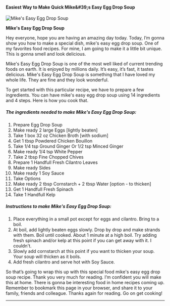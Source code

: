             

#### Easiest Way to Make Quick Mike&amp;#39;s Easy Egg Drop Soup

![Mike's Easy Egg Drop Soup](https://img-global.cpcdn.com/recipes/4929200109649920/751x532cq70/mikes-easy-egg-drop-soup-recipe-main-photo.jpg)

**Mike's Easy Egg Drop Soup**

Hey everyone, hope you are having an amazing day today. Today, I’m gonna show you how to make a special dish, mike's easy egg drop soup. One of my favorites food recipes. For mine, I am going to make it a little bit unique. This is gonna smell and look delicious.

Mike's Easy Egg Drop Soup is one of the most well liked of current trending foods on earth. It is enjoyed by millions daily. It’s easy, it’s fast, it tastes delicious. Mike's Easy Egg Drop Soup is something that I have loved my whole life. They are fine and they look wonderful.

To get started with this particular recipe, we have to prepare a few ingredients. You can have mike's easy egg drop soup using 14 ingredients and 4 steps. Here is how you cook that.

##### The ingredients needed to make Mike's Easy Egg Drop Soup:

1.  Prepare Egg Drop Soup
2.  Make ready 2 large Eggs \[lightly beaten\]
3.  Take 1 box 32 oz Chicken Broth \[with sodium\]
4.  Get 1 tbsp Powdered Chicken Bouillon
5.  Take 1/4 tsp Ground Ginger Or 1/2 tsp Minced Ginger
6.  Make ready 1/4 tsp White Pepper
7.  Take 2 tbsp Fine Chopped Chives
8.  Prepare 1 Handfull Fresh Cilantro Leaves
9.  Make ready Sides
10.  Make ready 1 Soy Sauce
11.  Take Options
12.  Make ready 2 tbsp Cornstarch + 2 tbsp Water \[option - to thicken\]
13.  Get 1 Handfull Fresh Spinach
14.  Take 1 Handfull Kelp

##### Instructions to make Mike's Easy Egg Drop Soup:

1.  Place everything in a small pot except for eggs and cilantro. Bring to a boil.
2.  At boil, add lightly beaten eggs slowly. Drop by drop and make strands with them. Boil until cooked. About 1 minute at a high boil. Try adding fresh spinach and/or kelp at this point if you can get away with it. I couldn't.
3.  Slowly add cornstarch at this point if you want to thicken your soup. Your soup will thicken as it boils.
4.  Add fresh cilantro and serve hot with Soy Sauce.

So that’s going to wrap this up with this special food mike's easy egg drop soup recipe. Thank you very much for reading. I’m confident you will make this at home. There is gonna be interesting food in home recipes coming up. Remember to bookmark this page in your browser, and share it to your family, friends and colleague. Thanks again for reading. Go on get cooking!

* * *